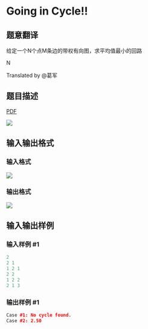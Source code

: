 # Going in Cycle!!

## 题意翻译

给定一个N个点M条边的带权有向图，求平均值最小的回路

N

Translated by @葛军 

## 题目描述

[problemUrl]: https://uva.onlinejudge.org/index.php?option=com_onlinejudge&Itemid=8&category=22&page=show_problem&problem=2031

[PDF](https://uva.onlinejudge.org/external/110/p11090.pdf)

![](https://cdn.luogu.com.cn/upload/vjudge_pic/UVA11090/d82c0dd1a972c26664ddfde80fb14546cacc4806.png)

## 输入输出格式

### 输入格式

![](https://cdn.luogu.com.cn/upload/vjudge_pic/UVA11090/176a9e2de91f8492008586477118a5c26c6a3259.png)

### 输出格式

![](https://cdn.luogu.com.cn/upload/vjudge_pic/UVA11090/ccde6652a3541b27fbe7111b3d191fedf5b54f98.png)

## 输入输出样例

### 输入样例 #1

```cpp
2
2 1
1 2 1
2 2
1 2 2
2 1 3
```


### 输出样例 #1

```cpp
Case #1: No cycle found.
Case #2: 2.50
```


